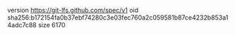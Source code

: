 version https://git-lfs.github.com/spec/v1
oid sha256:b172154fa0b37ebf74280c3e03fec760a2c059581b87ce4232b853a14adc7c88
size 6170
